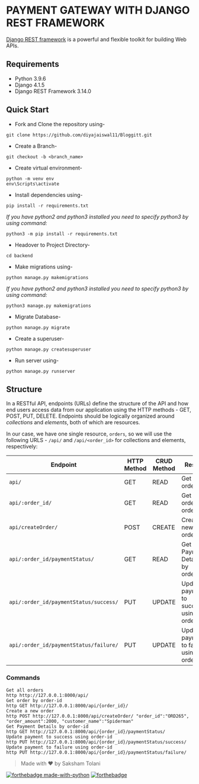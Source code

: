# PAYMENT GATEWAY WITH DJANGO REST FRAMEWORK
[Django REST framework](http://www.django-rest-framework.org/) is a powerful and flexible toolkit for building Web APIs.

## Requirements
- Python 3.9.6
- Django 4.1.5
- Django REST Framework 3.14.0

## Quick Start

- Fork and Clone the repository using-
```
git clone https://github.com/diyajaiswal11/Bloggitt.git
```
- Create a Branch- 
```
git checkout -b <branch_name>
```
- Create virtual environment-
```
python -m venv env
env\Scripts\activate
```
- Install dependencies using-
```
pip install -r requirements.txt
```
*If you have python2 and python3 installed you need to specify python3 by using command:*
```
python3 -m pip install -r requirements.txt
```

- Headover to Project Directory- 
```
cd backend
```
- Make migrations using-
```
python manage.py makemigrations
```
*If you have python2 and python3 installed you need to specify python3 by using command:*
```
python3 manage.py makemigrations
```

- Migrate Database-
```
python manage.py migrate
```
- Create a superuser-
```
python manage.py createsuperuser
```
- Run server using-
```
python manage.py runserver
```

## Structure
In a RESTful API, endpoints (URLs) define the structure of the API and how end users access data from our application using the HTTP methods - GET, POST, PUT, DELETE. Endpoints should be logically organized around _collections_ and _elements_, both of which are resources.

In our case, we have one single resource, `orders`, so we will use the following URLS - `/api/` and `/api/<order_id>` for collections and elements, respectively:

Endpoint |HTTP Method | CRUD Method | Result
-- | -- |-- |--
`api/` | GET | READ | Get all orders
`api/:order_id/` | GET | READ | Get order by order-id
`api/createOrder/`| POST | CREATE | Create a new order
`api/:order_id/paymentStatus/` | GET | READ | Get Payment Details by order-id
`api/:order_id/paymentStatus/success/` | PUT | UPDATE | Update payment to success using order-id
`api/:order_id/paymentStatus/failure/` | PUT | UPDATE | Update payment to failure using order-id

### Commands
```
Get all orders
http http://127.0.0.1:8000/api/
Get order by order-id
http GET http://127.0.0.1:8000/api/{order_id}/
Create a new order
http POST http://127.0.0.1:8000/api/createOrder/ "order_id":"ORD265", "order_amount":2000, "customer_name":"Spiderman"
Get Payment Details by order-id
http GET http://127.0.0.1:8000/api/{order_id}/paymentStatus/ 
Update payment to success using order-id
http PUT http://127.0.0.1:8000/api/{order_id}/paymentStatus/success/
Update payment to failure using order-id
http PUT http://127.0.0.1:8000/api/{order_id}/paymentStatus/failure/ 
```

> Made with ❤️ by Saksham Tolani




[![forthebadge made-with-python](http://ForTheBadge.com/images/badges/made-with-python.svg)](https://www.python.org/)  [![forthebadge](https://forthebadge.com/images/badges/built-with-love.svg)](https://forthebadge.com)


